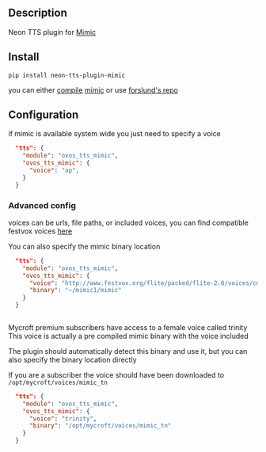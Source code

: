 ## Description

Neon TTS plugin for [Mimic](https://github.com/MycroftAI/mimic1)

## Install

`pip install neon-tts-plugin-mimic`

you can either [compile](https://github.com/MycroftAI/mycroft-core/blob/dev/scripts/install-mimic.sh) [mimic](https://github.com/MycroftAI/mimic1) or use [forslund's repo](https://forslund.github.io/mycroft-desktop-repo/)

## Configuration

if mimic is available system wide you just need to specify a voice

```json
  "tts": {
    "module": "ovos_tts_mimic",
    "ovos_tts_mimic": {
      "voice": "ap",
    }
  }
```


### Advanced config

voices can be urls, file paths, or included voices, you can find compatible festvox voices [here](http://www.festvox.org/flite/packed/flite-2.0/voices/)

You can also specify the mimic binary location

```json
  "tts": {
    "module": "ovos_tts_mimic",
    "ovos_tts_mimic": {
      "voice": "http://www.festvox.org/flite/packed/flite-2.0/voices/cmu_us_fem.flitevox",
      "binary": "~/mimic1/mimic"
    }
  }
        
```

Mycroft premium subscribers have access to a female voice called trinity
This voice is actually a pre compiled mimic binary with the voice included

The plugin should automatically detect this binary and use it, but you can 
also specify the binary location directly

If you are a subscriber the voice should have been downloaded to `/opt/mycroft/voices/mimic_tn`

```json
  "tts": {
    "module": "ovos_tts_mimic",
    "ovos_tts_mimic": {
      "voice": "trinity",
      "binary": "/opt/mycroft/voices/mimic_tn"
    }
  }
        
```